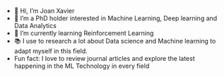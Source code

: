 - 👋 Hi, I’m Joan Xavier
- 👀 I’m a PhD holder interested in Machine Learning, Deep learning and Data Analytics
- 🌱 I’m currently learning Reinforcement Learning
- 📚 I use to research a lot about Data science and Machine learning to adapt myself in this field.
- Fun fact: I love to review journal articles and explore the latest happening in the ML Technology in every field

<!---
joan-xavier/joan-xavier is a ✨ special ✨ repository because its `README.md` (this file) appears on your GitHub profile.
You can click the Preview link to take a look at your changes.
--->
